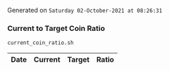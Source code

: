Generated on `Saturday 02-October-2021 at 08:26:31`

### Current to Target Coin Ratio
`current_coin_ratio.sh`

Date|Current|Target|Ratio
---|---|---|---
